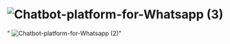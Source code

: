  # ![Chatbot-platform-for-Whatsapp (3)](https://github.com/SureyyaSenturk/WhatsappChatbot/assets/82750611/4952cd71-965b-4289-bfda-4d846bdbfbe5)
 " ![Chatbot-platform-for-Whatsapp (2)](https://github.com/SureyyaSenturk/WhatsappChatbot/assets/82750611/3faac97a-bf7c-49f2-820f-4ab3cf686bdd)"


